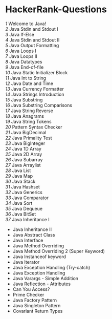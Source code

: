 # HackerRank-Questions

_1_ Welcome to Java!
<br>
_2_ Java Stdin and Stdout I
<br>
_3_ Java If-Else
<br>
_4_ Java Stdin and Stdout II
<br>
_5_ Java Output Formatting
<br>
_6_ Java Loops I
<br>
_7_ Java Loops II
<br>
_8_ Java Datatypes
<br>
_9_ Java End-of-file
<br>
_10_ Java Static Initializer Block
<br>
_11_ Java Int to String
<br>
_12_ Java Date and Time
<br>
_13_ Java Currency Formatter
<br>
_14_ Java Strings Introduction
<br>
_15_ Java Substring
<br>
_16_ Java Substring Comparisons
<br>
_17_ Java String Reverse
<br>
_18_ Java Anagrams
<br>
_19_ Java String Tokens
<br>
_20_ Pattern Syntax Checker
<br>
_21_ Java BigDecimal
<br>
_22_ Java Primality Test
<br>
_23_ Java BigInteger
<br>
_24_ Java 1D Array
<br>
_25_ Java 2D Array
<br>
_26_ Java Subarray
<br>
_27_ Java Arraylist
<br>
_28_ Java List
<br>
_29_ Java Map
<br>
_30_ Java Stack
<br>
_31_ Java Hashset
<br>
_32_ Java Generics
<br>
_33_ Java Comparator
<br>
_34_ Java Sort
<br>
_35_ Java Dequeue
<br>
_36_ Java BitSet
<br>
_37_ Java Inheritance I
<br>
- Java Inheritance II
- Java Abstract Class
- Java Interface
- Java Method Overriding
- Java Method Overriding 2 (Super Keyword)
- Java Instanceof keyword
- Java Iterator
- Java Exception Handling (Try-catch)
- Java Exception Handling
- Java Varargs - Simple Addition
- Java Reflection - Attributes
- Can You Access?
- Prime Checker
- Java Factory Pattern
- Java Singleton Pattern
- Covariant Return Types
